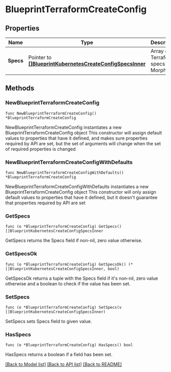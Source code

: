 # BlueprintTerraformCreateConfig

## Properties

Name | Type | Description | Notes
------------ | ------------- | ------------- | -------------
**Specs** | Pointer to [**[]BlueprintKubernetesCreateConfigSpecsInner**](BlueprintKubernetesCreateConfigSpecsInner.md) | Array of Terraform specs in Morpheus | [optional] 

## Methods

### NewBlueprintTerraformCreateConfig

`func NewBlueprintTerraformCreateConfig() *BlueprintTerraformCreateConfig`

NewBlueprintTerraformCreateConfig instantiates a new BlueprintTerraformCreateConfig object
This constructor will assign default values to properties that have it defined,
and makes sure properties required by API are set, but the set of arguments
will change when the set of required properties is changed

### NewBlueprintTerraformCreateConfigWithDefaults

`func NewBlueprintTerraformCreateConfigWithDefaults() *BlueprintTerraformCreateConfig`

NewBlueprintTerraformCreateConfigWithDefaults instantiates a new BlueprintTerraformCreateConfig object
This constructor will only assign default values to properties that have it defined,
but it doesn't guarantee that properties required by API are set

### GetSpecs

`func (o *BlueprintTerraformCreateConfig) GetSpecs() []BlueprintKubernetesCreateConfigSpecsInner`

GetSpecs returns the Specs field if non-nil, zero value otherwise.

### GetSpecsOk

`func (o *BlueprintTerraformCreateConfig) GetSpecsOk() (*[]BlueprintKubernetesCreateConfigSpecsInner, bool)`

GetSpecsOk returns a tuple with the Specs field if it's non-nil, zero value otherwise
and a boolean to check if the value has been set.

### SetSpecs

`func (o *BlueprintTerraformCreateConfig) SetSpecs(v []BlueprintKubernetesCreateConfigSpecsInner)`

SetSpecs sets Specs field to given value.

### HasSpecs

`func (o *BlueprintTerraformCreateConfig) HasSpecs() bool`

HasSpecs returns a boolean if a field has been set.


[[Back to Model list]](../README.md#documentation-for-models) [[Back to API list]](../README.md#documentation-for-api-endpoints) [[Back to README]](../README.md)


